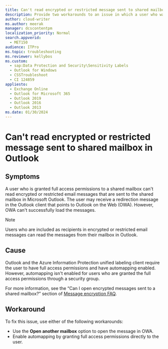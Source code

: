 ```yaml
---
title: Can't read encrypted or restricted message sent to shared mailbox in Outlook
description: Provide two workarounds to an issue in which a user who was granted Full Access permission to a shared mailbox can't read encrypted or restricted message sent to the shared mailbox in Outlook.
author: cloud-writer
ms.author: meerak
manager: dcscontentpm
localization_priority: Normal
search.appverid: 
  - MET150
audience: ITPro
ms.topic: troubleshooting
ms.reviewer: kellybos
ms.custom: 
  - sap:Data Protection and Security\Sensitivity Labels
  - Outlook for Windows
  - CSSTroubleshoot
  - CI 124859
appliesto: 
  - Exchange Online
  - Outlook for Microsoft 365
  - Outlook 2019
  - Outlook 2016
  - Outlook 2013
ms.date: 01/30/2024
---
```

# Can't read encrypted or restricted message sent to shared mailbox in Outlook

## Symptoms

A user who is granted full access permissions to a shared mailbox can't read encrypted or restricted email messages that are sent to the shared mailbox in Microsoft Outlook. The user may receive a redirection message in the Outlook client that points to Outlook on the Web (OWA). However, OWA can't successfully load the messages.

> [!NOTE]
> Users who are included as recipients in encrypted or restricted email messages can read the messages from their mailbox in Outlook.

## Cause

Outlook and the Azure Information Protection unified labeling client require the user to have full access permissions and have automapping enabled. However, automapping isn't enabled for users who are granted the full access permissions through a security group.

For more information, see the “Can I open encrypted messages sent to a shared mailbox?” section of [Message encryption FAQ](/microsoft-365/compliance/ome-faq?view=o365-worldwide&preserve-view=true#can-i-open-encrypted-messages-sent-to-a-shared-mailbox).

## Workaround

To fix this issue, use either of the following workarounds:

- Use the **Open another mailbox** option to open the message in OWA.
- Enable automapping by granting full access permissions directly to the user.
